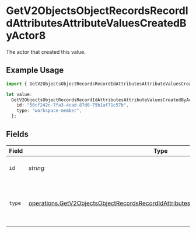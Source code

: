 # GetV2ObjectsObjectRecordsRecordIdAttributesAttributeValuesCreatedByActor8

The actor that created this value.

## Example Usage

```typescript
import { GetV2ObjectsObjectRecordsRecordIdAttributesAttributeValuesCreatedByActor8 } from "attio-js/models/operations/getv2objectsobjectrecordsrecordidattributesattributevalues.js";

let value:
  GetV2ObjectsObjectRecordsRecordIdAttributesAttributeValuesCreatedByActor8 = {
    id: "50cf242c-7fa3-4cad-87d0-75b1af71c57b",
    type: "workspace-member",
  };
```

## Fields

| Field                                                                                                                                                                                                | Type                                                                                                                                                                                                 | Required                                                                                                                                                                                             | Description                                                                                                                                                                                          |
| ---------------------------------------------------------------------------------------------------------------------------------------------------------------------------------------------------- | ---------------------------------------------------------------------------------------------------------------------------------------------------------------------------------------------------- | ---------------------------------------------------------------------------------------------------------------------------------------------------------------------------------------------------- | ---------------------------------------------------------------------------------------------------------------------------------------------------------------------------------------------------- |
| `id`                                                                                                                                                                                                 | *string*                                                                                                                                                                                             | :heavy_minus_sign:                                                                                                                                                                                   | An ID to identify the actor.                                                                                                                                                                         |
| `type`                                                                                                                                                                                               | [operations.GetV2ObjectsObjectRecordsRecordIdAttributesAttributeValuesCreatedByActorType8](../../models/operations/getv2objectsobjectrecordsrecordidattributesattributevaluescreatedbyactortype8.md) | :heavy_minus_sign:                                                                                                                                                                                   | The type of actor. [Read more information on actor types here](/docs/actors).                                                                                                                        |